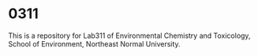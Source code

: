 # 0311
This is a repository for Lab311 of Environmental Chemistry and Toxicology, School of Environment, Northeast Normal University.
